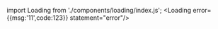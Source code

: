 import Loading from './components/loading/index.js';
<Loading  error={{msg:'11',code:123}} statement="error"/>
